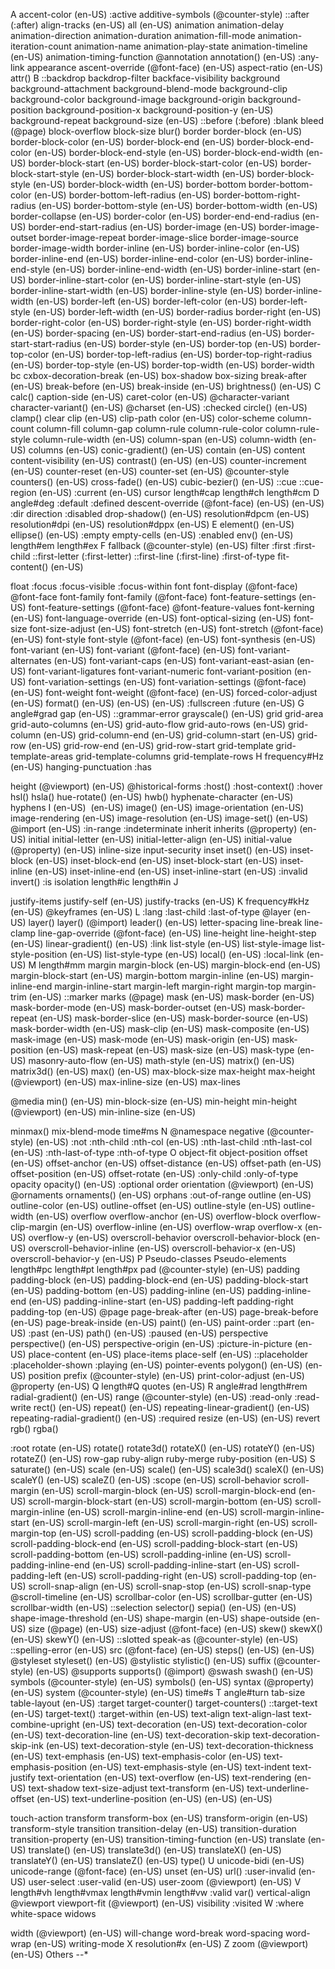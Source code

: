 
A
accent-color (en-US)
:active
additive-symbols (@counter-style)
::after (:after)
align-tracks (en-US)
all
<an-plus-b>
<angle>
<angle-percentage> (en-US)
animation
animation-delay
animation-direction
animation-duration
animation-fill-mode
animation-iteration-count
animation-name
animation-play-state
animation-timeline (en-US)
animation-timing-function
@annotation
annotation() (en-US)
:any-link
appearance
ascent-override (@font-face) (en-US)
aspect-ratio (en-US)
attr()
B
::backdrop
backdrop-filter
backface-visibility
background
background-attachment
background-blend-mode
background-clip
background-color
background-image
background-origin
background-position
background-position-x
background-position-y (en-US)
background-repeat
background-size
<basic-shape> (en-US)
::before (:before)
:blank
bleed (@page)
<blend-mode>
block-overflow
block-size
blur()
border
border-block (en-US)
border-block-color (en-US)
border-block-end (en-US)
border-block-end-color (en-US)
border-block-end-style (en-US)
border-block-end-width (en-US)
border-block-start (en-US)
border-block-start-color (en-US)
border-block-start-style (en-US)
border-block-start-width (en-US)
border-block-style (en-US)
border-block-width (en-US)
border-bottom
border-bottom-color (en-US)
border-bottom-left-radius (en-US)
border-bottom-right-radius (en-US)
border-bottom-style (en-US)
border-bottom-width (en-US)
border-collapse (en-US)
border-color (en-US)
border-end-end-radius (en-US)
border-end-start-radius (en-US)
border-image (en-US)
border-image-outset
border-image-repeat
border-image-slice
border-image-source
border-image-width
border-inline (en-US)
border-inline-color (en-US)
border-inline-end (en-US)
border-inline-end-color (en-US)
border-inline-end-style (en-US)
border-inline-end-width (en-US)
border-inline-start (en-US)
border-inline-start-color (en-US)
border-inline-start-style (en-US)
border-inline-start-width (en-US)
border-inline-style (en-US)
border-inline-width (en-US)
border-left (en-US)
border-left-color (en-US)
border-left-style (en-US)
border-left-width (en-US)
border-radius
border-right (en-US)
border-right-color (en-US)
border-right-style (en-US)
border-right-width (en-US)
border-spacing (en-US)
border-start-end-radius (en-US)
border-start-start-radius (en-US)
border-style (en-US)
border-top (en-US)
border-top-color (en-US)
border-top-left-radius (en-US)
border-top-right-radius (en-US)
border-top-style (en-US)
border-top-width (en-US)
border-width
bc cxbox-decoration-break (en-US)
box-shadow
box-sizing
break-after (en-US)
break-before (en-US)
break-inside (en-US)
brightness() (en-US)
C
calc()
caption-side (en-US)
caret-color (en-US)
@character-variant
character-variant() (en-US)
@charset (en-US)
:checked
circle() (en-US)
clamp()
clear
clip (en-US)
clip-path
<color>
color (en-US)
color-scheme
column-count
column-fill
column-gap
column-rule
column-rule-color
column-rule-style
column-rule-width (en-US)
column-span (en-US)
column-width (en-US)
columns (en-US)
conic-gradient() (en-US)
contain (en-US)
content
content-visibility (en-US)
contrast() (en-US)
<counter> (en-US)
counter-increment (en-US)
counter-reset (en-US)
counter-set (en-US)
@counter-style
counters() (en-US)
cross-fade() (en-US)
cubic-bezier() (en-US)
::cue
::cue-region (en-US)
:current (en-US)
cursor
<custom-ident>
length#cap
length#ch
length#cm
D
angle#deg
:default
:defined
descent-override (@font-face) (en-US)
<dimension> (en-US)
:dir
direction
:disabled
drop-shadow() (en-US)
resolution#dpcm (en-US)
resolution#dpi (en-US)
resolution#dppx (en-US)
E
element() (en-US)
ellipse() (en-US)
:empty
empty-cells (en-US)
:enabled
env() (en-US)
length#em
length#ex
F
fallback (@counter-style) (en-US)
filter
<filter-function>
:first
:first-child
::first-letter (:first-letter)
::first-line (:first-line)
:first-of-type
fit-content() (en-US)

float
:focus
:focus-visible
:focus-within
font
font-display (@font-face)
@font-face
font-family
font-family (@font-face)
font-feature-settings (en-US)
font-feature-settings (@font-face)
@font-feature-values
font-kerning (en-US)
font-language-override (en-US)
font-optical-sizing (en-US)
font-size
font-size-adjust (en-US)
font-stretch (en-US)
font-stretch (@font-face) (en-US)
font-style
font-style (@font-face) (en-US)
font-synthesis (en-US)
font-variant (en-US)
font-variant (@font-face) (en-US)
font-variant-alternates (en-US)
font-variant-caps (en-US)
font-variant-east-asian (en-US)
font-variant-ligatures
font-variant-numeric
font-variant-position (en-US)
font-variation-settings (en-US)
font-variation-settings (@font-face) (en-US)
font-weight
font-weight (@font-face) (en-US)
forced-color-adjust (en-US)
format() (en-US)
<frequency> (en-US)
<frequency-percentage> (en-US)
:fullscreen
:future (en-US)
G
angle#grad
gap
<gradient> (en-US)
::grammar-error
grayscale() (en-US)
grid
grid-area
grid-auto-columns (en-US)
grid-auto-flow
grid-auto-rows (en-US)
grid-column (en-US)
grid-column-end (en-US)
grid-column-start (en-US)
grid-row (en-US)
grid-row-end (en-US)
grid-row-start
grid-template
grid-template-areas
grid-template-columns
grid-template-rows
H
frequency#Hz (en-US)
hanging-punctuation
:has

height (@viewport) (en-US)
@historical-forms
:host()
:host-context()
:hover
hsl()
hsla()
hue-rotate() (en-US)
hwb()
hyphenate-character (en-US)
hyphens
I
<ident> (en-US)
<image> (en-US)
image() (en-US)
image-orientation (en-US)
image-rendering (en-US)
image-resolution (en-US)
image-set() (en-US)
@import (en-US)
:in-range
:indeterminate
inherit
inherits (@property) (en-US)
initial
initial-letter (en-US)
initial-letter-align (en-US)
initial-value (@property) (en-US)
inline-size
input-security
inset
inset() (en-US)
inset-block (en-US)
inset-block-end (en-US)
inset-block-start (en-US)
inset-inline (en-US)
inset-inline-end (en-US)
inset-inline-start (en-US)
<integer>
:invalid
invert()
:is
isolation
length#ic
length#in
J

justify-items
justify-self (en-US)
justify-tracks (en-US)
K
frequency#kHz (en-US)
@keyframes (en-US)
L
:lang
:last-child
:last-of-type
@layer (en-US)
layer()
layer() (@import)
leader()
<length>
<length-percentage> (en-US)
letter-spacing
line-break
line-clamp
line-gap-override (@font-face) (en-US)
line-height
line-height-step (en-US)
linear-gradient() (en-US)
:link
list-style (en-US)
list-style-image
list-style-position (en-US)
list-style-type (en-US)
local() (en-US)
:local-link (en-US)
M
length#mm
margin
margin-block (en-US)
margin-block-end (en-US)
margin-block-start (en-US)
margin-bottom
margin-inline (en-US)
margin-inline-end
margin-inline-start
margin-left
margin-right
margin-top
margin-trim (en-US)
::marker
marks (@page)
mask (en-US)
mask-border (en-US)
mask-border-mode (en-US)
mask-border-outset (en-US)
mask-border-repeat (en-US)
mask-border-slice (en-US)
mask-border-source (en-US)
mask-border-width (en-US)
mask-clip (en-US)
mask-composite (en-US)
mask-image (en-US)
mask-mode (en-US)
mask-origin (en-US)
mask-position (en-US)
mask-repeat (en-US)
mask-size (en-US)
mask-type (en-US)
masonry-auto-flow (en-US)
math-style (en-US)
matrix() (en-US)
matrix3d() (en-US)
max() (en-US)
max-block-size
max-height
max-height (@viewport) (en-US)
max-inline-size (en-US)
max-lines


<!-- max-zoom (@viewport) (en-US) -->
@media
min() (en-US)
min-block-size (en-US)
min-height
min-height (@viewport) (en-US)
min-inline-size (en-US)

minmax()
mix-blend-mode
time#ms
N
@namespace
negative (@counter-style) (en-US)
:not
:nth-child
:nth-col (en-US)
:nth-last-child
:nth-last-col (en-US)
:nth-last-of-type
:nth-of-type
<number>
O
object-fit
object-position
offset (en-US)
offset-anchor (en-US)
offset-distance (en-US)
offset-path (en-US)
offset-position (en-US)
offset-rotate (en-US)
:only-child
:only-of-type
opacity
opacity() (en-US)
:optional
order
orientation (@viewport) (en-US)
@ornaments
ornaments() (en-US)
orphans
:out-of-range
outline (en-US)
outline-color (en-US)
outline-offset (en-US)
outline-style (en-US)
outline-width (en-US)
overflow
overflow-anchor (en-US)
overflow-block
overflow-clip-margin (en-US)
overflow-inline (en-US)
overflow-wrap
overflow-x (en-US)
overflow-y (en-US)
overscroll-behavior
overscroll-behavior-block (en-US)
overscroll-behavior-inline (en-US)
overscroll-behavior-x (en-US)
overscroll-behavior-y (en-US)
P
Pseudo-classes
Pseudo-elements
length#pc
length#pt
length#px
pad (@counter-style) (en-US)
padding
padding-block (en-US)
padding-block-end (en-US)
padding-block-start (en-US)
padding-bottom (en-US)
padding-inline (en-US)
padding-inline-end (en-US)
padding-inline-start (en-US)
padding-left
padding-right
padding-top (en-US)
@page
page-break-after (en-US)
page-break-before (en-US)
page-break-inside (en-US)
paint() (en-US)
paint-order
::part (en-US)
:past (en-US)
path() (en-US)
:paused (en-US)
<percentage>
perspective
perspective() (en-US)
perspective-origin (en-US)
:picture-in-picture (en-US)
place-content (en-US)
place-items
place-self (en-US)
::placeholder
:placeholder-shown
:playing (en-US)
pointer-events
polygon() (en-US)
<position> (en-US)
position
prefix (@counter-style) (en-US)
print-color-adjust (en-US)
@property (en-US)
Q
length#Q
quotes (en-US)
R
angle#rad
length#rem
radial-gradient() (en-US)
range (@counter-style) (en-US)
<ratio>
:read-only
:read-write
rect() (en-US)
repeat() (en-US)
repeating-linear-gradient() (en-US)
repeating-radial-gradient() (en-US)
:required
resize (en-US)
<resolution> (en-US)
revert
rgb()
rgba()
<!-- :right
right
@right-bottom -->
:root
rotate (en-US)
rotate()
rotate3d()
rotateX() (en-US)
rotateY() (en-US)
rotateZ() (en-US)
row-gap
ruby-align
ruby-merge
ruby-position (en-US)
S
saturate() (en-US)
scale (en-US)
scale() (en-US)
scale3d()
scaleX() (en-US)
scaleY() (en-US)
scaleZ() (en-US)
:scope (en-US)
scroll-behavior
scroll-margin (en-US)
scroll-margin-block (en-US)
scroll-margin-block-end (en-US)
scroll-margin-block-start (en-US)
scroll-margin-bottom (en-US)
scroll-margin-inline (en-US)
scroll-margin-inline-end (en-US)
scroll-margin-inline-start (en-US)
scroll-margin-left (en-US)
scroll-margin-right (en-US)
scroll-margin-top (en-US)
scroll-padding (en-US)
scroll-padding-block (en-US)
scroll-padding-block-end (en-US)
scroll-padding-block-start (en-US)
scroll-padding-bottom (en-US)
scroll-padding-inline (en-US)
scroll-padding-inline-end (en-US)
scroll-padding-inline-start (en-US)
scroll-padding-left (en-US)
scroll-padding-right (en-US)
scroll-padding-top (en-US)
scroll-snap-align (en-US)
scroll-snap-stop (en-US)
scroll-snap-type
@scroll-timeline (en-US)
scrollbar-color (en-US)
scrollbar-gutter (en-US)
scrollbar-width (en-US)
::selection
selector()
sepia() (en-US)
<shape> (en-US)
shape-image-threshold (en-US)
shape-margin (en-US)
shape-outside (en-US)
size (@page) (en-US)
size-adjust (@font-face) (en-US)
skew()
skewX() (en-US)
skewY() (en-US)
::slotted
speak-as (@counter-style) (en-US)
::spelling-error (en-US)
src (@font-face) (en-US)
steps() (en-US)
<string> (en-US)
@styleset
styleset() (en-US)
@stylistic
stylistic() (en-US)
suffix (@counter-style) (en-US)
@supports
supports() (@import)
@swash
swash() (en-US)
symbols (@counter-style) (en-US)
symbols() (en-US)
syntax (@property) (en-US)
system (@counter-style) (en-US)
time#s
T
angle#turn
tab-size
table-layout (en-US)
:target
target-counter()
target-counters()
::target-text (en-US)
target-text()
:target-within (en-US)
text-align
text-align-last
text-combine-upright (en-US)
text-decoration (en-US)
text-decoration-color (en-US)
text-decoration-line (en-US)
text-decoration-skip
text-decoration-skip-ink (en-US)
text-decoration-style (en-US)
text-decoration-thickness (en-US)
text-emphasis (en-US)
text-emphasis-color (en-US)
text-emphasis-position (en-US)
text-emphasis-style (en-US)
text-indent
text-justify
text-orientation (en-US)
text-overflow (en-US)
text-rendering (en-US)
text-shadow
text-size-adjust
text-transform (en-US)
text-underline-offset (en-US)
text-underline-position (en-US)
<time>
<time-percentage> (en-US)
<timing-function> (en-US)
<!-- top -->
<!-- @top-center -->
touch-action
transform
transform-box (en-US)
<transform-function>
transform-origin (en-US)
transform-style
transition
transition-delay (en-US)
transition-duration
transition-property (en-US)
transition-timing-function (en-US)
translate (en-US)
translate() (en-US)
translate3d() (en-US)
translateX() (en-US)
translateY() (en-US)
translateZ() (en-US)
type()
U
unicode-bidi (en-US)
unicode-range (@font-face) (en-US)
unset (en-US)
<url>
url()
:user-invalid (en-US)
user-select
:user-valid (en-US)
user-zoom (@viewport) (en-US)
V
length#vh
length#vmax
length#vmin
length#vw
:valid
var()
vertical-align
@viewport
viewport-fit (@viewport) (en-US)
visibility
:visited
W
:where
white-space
widows

width (@viewport) (en-US)
will-change
word-break
word-spacing
word-wrap (en-US)
writing-mode
X
resolution#x (en-US)
Z
zoom (@viewport) (en-US)
Others
--*

